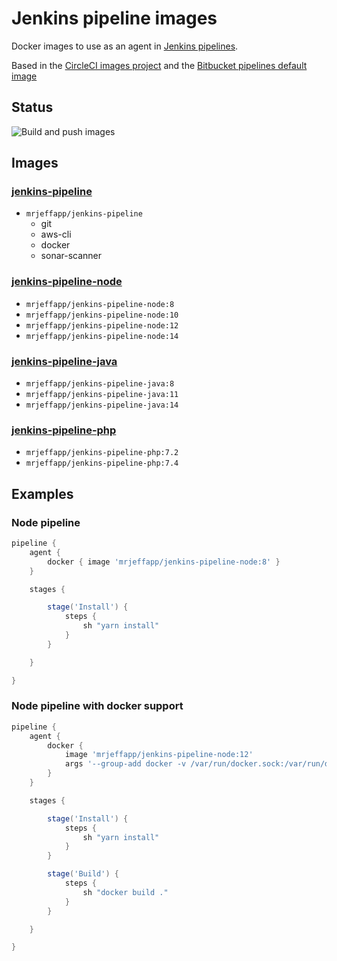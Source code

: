 # Jenkins pipeline images

Docker images to use as an agent in [Jenkins pipelines](https://www.jenkins.io/doc/book/pipeline/docker/).

Based in the [CircleCI images project](https://github.com/circleci/circleci-images) and the [Bitbucket pipelines default image](https://hub.docker.com/r/atlassian/default-image/)

## Status
![Build and push images](https://github.com/jeff-labs/jenkins-pipeline-image/workflows/Build%20and%20push%20images/badge.svg?branch=master)

## Images

### [jenkins-pipeline](https://hub.docker.com/repository/docker/mrjeffapp/jenkins-pipeline)
- `mrjeffapp/jenkins-pipeline`
  - git
  - aws-cli
  - docker
  - sonar-scanner

### [jenkins-pipeline-node](https://hub.docker.com/repository/docker/mrjeffapp/jenkins-pipeline-node)
- `mrjeffapp/jenkins-pipeline-node:8`
- `mrjeffapp/jenkins-pipeline-node:10`
- `mrjeffapp/jenkins-pipeline-node:12`
- `mrjeffapp/jenkins-pipeline-node:14`

###  [jenkins-pipeline-java](https://hub.docker.com/repository/docker/mrjeffapp/jenkins-pipeline-java)
- `mrjeffapp/jenkins-pipeline-java:8`
- `mrjeffapp/jenkins-pipeline-java:11`
- `mrjeffapp/jenkins-pipeline-java:14`

###  [jenkins-pipeline-php](https://hub.docker.com/repository/docker/mrjeffapp/jenkins-pipeline-php)
- `mrjeffapp/jenkins-pipeline-php:7.2`
- `mrjeffapp/jenkins-pipeline-php:7.4`
 
## Examples
### Node pipeline
```groovy
pipeline {
    agent {
        docker { image 'mrjeffapp/jenkins-pipeline-node:8' }
    }

    stages {

        stage('Install') {
            steps {
                sh "yarn install"
            }
        }

    }

}
```

### Node pipeline with docker support
```groovy
pipeline {
    agent {
        docker {
            image 'mrjeffapp/jenkins-pipeline-node:12'
            args '--group-add docker -v /var/run/docker.sock:/var/run/docker.sock'
        }
    }

    stages {

        stage('Install') {
            steps {
                sh "yarn install"
            }
        }

        stage('Build') {
            steps {
                sh "docker build ."
            }
        }

    }

}
```
